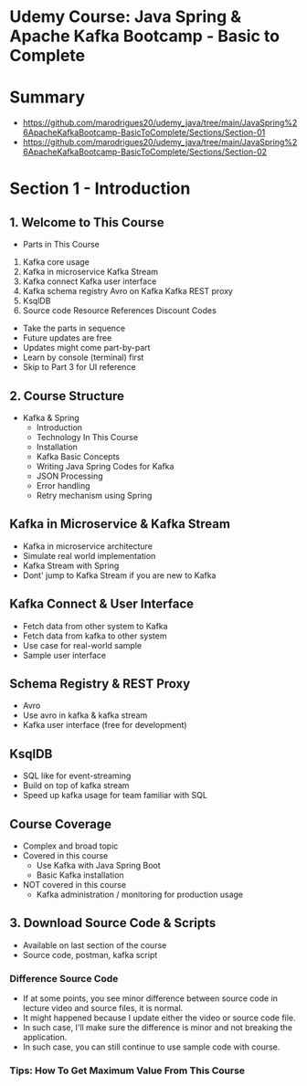 # Udemy Course: Java Spring & Apache Kafka Bootcamp - Basic to Complete

# Summary

- https://github.com/marodrigues20/udemy_java/tree/main/JavaSpring%26ApacheKafkaBootcamp-BasicToComplete/Sections/Section-01
- https://github.com/marodrigues20/udemy_java/tree/main/JavaSpring%26ApacheKafkaBootcamp-BasicToComplete/Sections/Section-02

# Section 1 - Introduction

## 1. Welcome to This Course

- Parts in This Course

1. Kafka core usage
2. Kafka in microservice 
   Kafka Stream
3. Kafka connect 
   Kafka user interface
4. Kafka schema registry 
   Avro on Kafka 
   Kafka REST proxy
5. KsqlDB
6. Source code Resource 
   References Discount Codes


- Take the parts in sequence
- Future updates are free
- Updates might come part-by-part
- Learn by console (terminal) first
- Skip to Part 3 for UI reference

## 2. Course Structure

- Kafka & Spring
  - Introduction
  - Technology In This Course
  - Installation
  - Kafka Basic Concepts
  - Writing Java Spring Codes for Kafka
  - JSON Processing
  - Error handling
  - Retry mechanism using Spring

## Kafka in Microservice & Kafka Stream

- Kafka in microservice architecture
- Simulate real world implementation
- Kafka Stream with Spring
- Dont' jump to Kafka Stream if you are new to Kafka

## Kafka Connect & User Interface

- Fetch data from other system to Kafka
- Fetch data from kafka to other system
- Use case for real-world sample
- Sample user interface

## Schema Registry & REST Proxy

- Avro 
- Use avro in kafka & kafka stream
- Kafka user interface (free for development)

## KsqlDB

- SQL like for event-streaming
- Build on top of kafka stream
- Speed up kafka usage for team familiar with SQL

## Course Coverage

- Complex and broad topic
- Covered in this course
  - Use Kafka with Java Spring Boot 
  - Basic Kafka installation
- NOT covered in this course
  - Kafka administration / monitoring for production usage
  

## 3. Download Source Code & Scripts

- Available on last section of the course
- Source code, postman, kafka script


### Difference Source Code 

- If at some points, you see minor difference between source code in lecture video and source
  files, it is normal.
- It might happened because I update either the video or source code file.
- In such case, I'll make sure the difference is minor and not breaking the application.
- In such case, you can still continue to use sample code with course.

### Tips: How To Get Maximum Value From This Course


  

